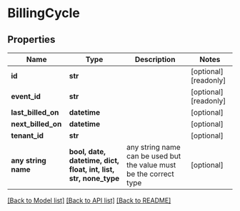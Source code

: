 # BillingCycle


## Properties
Name | Type | Description | Notes
------------ | ------------- | ------------- | -------------
**id** | **str** |  | [optional] [readonly] 
**event_id** | **str** |  | [optional] [readonly] 
**last_billed_on** | **datetime** |  | [optional] 
**next_billed_on** | **datetime** |  | [optional] 
**tenant_id** | **str** |  | [optional] 
**any string name** | **bool, date, datetime, dict, float, int, list, str, none_type** | any string name can be used but the value must be the correct type | [optional]

[[Back to Model list]](../README.md#documentation-for-models) [[Back to API list]](../README.md#documentation-for-api-endpoints) [[Back to README]](../README.md)


